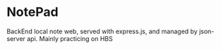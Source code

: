 # NotePad
BackEnd local note web, served with express.js, and managed by json-server api. Mainly practicing on HBS
